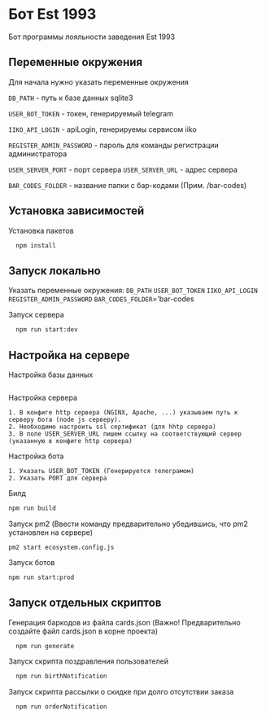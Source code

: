 # Бот Est 1993

Бот программы лояльности заведения Est 1993

## Переменные окружения

Для начала нужно указать переменные окружения

`DB_PATH` - путь к базе данных sqlite3

`USER_BOT_TOKEN` - токен, генерируемый telegram

`IIKO_API_LOGIN` - apiLogin, генерируемы сервисом iiko

`REGISTER_ADMIN_PASSWORD` - пароль для команды регистрации администратора

`USER_SERVER_PORT` - порт сервера
`USER_SERVER_URL` - адрес сервера

`BAR_CODES_FOLDER` - название папки с бар-кодами (Прим. /bar-codes)

## Установка зависимостей

Установка пакетов

```bash
  npm install
```

## Запуск локально

Указать переменные окружения:
`DB_PATH`
`USER_BOT_TOKEN`
`IIKO_API_LOGIN`
`REGISTER_ADMIN_PASSWORD`
`BAR_CODES_FOLDER`='bar-codes

Запуск сервера

```bash
  npm run start:dev
```

## Настройка на сервере

Настройка базы данных

```

```

Настройка сервера

```
1. В конфиге http сервера (NGINX, Apache, ...) указываем путь к серверу бота (node js серверу).
2. Необходимо настроить ssl сертификат (для hhtp сервера)
3. В поле USER_SERVER_URL пишем ссылку на соответствующий сервер (указанную в конфиге http сервера)
```

Настройка бота

```
1. Указать USER_BOT_TOKEN (Генерируется телеграмом)
2. Указать PORT для сервера
```

Билд

```bash
npm run build
```

Запуск pm2 (Ввести команду предварительно убедившись, что pm2 установлен на сервере)

```
pm2 start ecosystem.config.js
```

Запуск ботов

```bash
npm run start:prod
```

## Запуск отдельных скриптов

Генерация баркодов из файла cards.json (Важно! Предварительно создайте файл cards.json в корне проекта)

```bash
  npm run generate
```

Запуск скрипта поздравления пользователей

```bash
  npm run birthNotification
```

Запуск скрипта рассылки о скидке при долго отсутствии заказа

```bash
  npm run orderNotification
```
